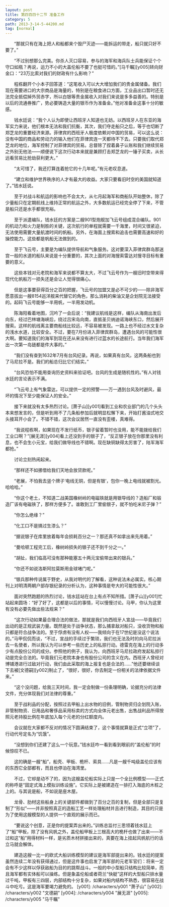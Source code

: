 ```yaml
---
layout: post
title: 第四百四十二节 准备工作
category: 5
path: 2013-3-14-5-44200.md
tag: [normal]
---
```


　　“那就只有在海上把人和船都来个毁尸灭迹——能拆运的带走，船只就只好不要了。”

　　“不过别想那么完美。你杀人灭口容易，参与的海军和海兵队士兵能保证个个守口如瓶？再说，运力不小的大盖伦船不要了也挺可惜的。”[马千瞩][y005]转向财金口：“23万比索对我们的财政有什么影响？”

　　程栋翻开个小本子回答道：“这笔收入可以大大增加我们的贵金属储备。我们现在需要进口的大宗商品是海量的，特别是在粮食进口方面，工业品出口暂时还无法完全抵偿掉外贸赤字，所以白银等贵金属收入对我们来说是多多益善的。特别是以后的流通券推广，势必要铸造大量的银币作为准备金。”他对准备金这事十分的敏感。

　　钱水廷说：“我个人认为即使让西班牙人知道也无妨。以西班牙人在东亚的海军实力来说，他们根本无法和我们抗衡，其次，我们夺走船只之后，等于也切断了郑芝龙的重要经济来源。菲律宾的西班牙人极度依赖对中国的贸易，可以这么说：没有中国的商品和劳动力的输入他们在菲律宾连一天都待不下去。只要我们取代郑芝龙的地位，海军控制了对菲律宾的贸易。总督除了捏着鼻子认账和我们继续贸易之外别无他法——顺便说下这次行动本来就是兼顾打击郑芝龙的一锤子买卖，从长远看贸易比抢劫获利更大。”

　　“太可惜了，我还打算连着抢它的十几年呢。”有元老叹息道。

　　“建立和维护世界秩序的人才有最大的收益。大家只要看旧时空的美国就知道了。”钱水廷说。

　　至于对战斗和航运的影响也不会太大，从七月起海军和商船队开始整休，除了少量船只在定期航线上维持正常的航运之外，大多数航运已经完全停了下来，不管是船只还是水手都很充裕。

　　至于派遣编队，钱水廷的方案是二艘901型炮舰加飞云号组成混合编队。901的机动力和火力是制胜的关键，这次航行的单程就需要一千海里，时间又很紧迫，无法使用需要大量航渡时间的帆船。另外，在海面上搜索和追击也需要高速和好的操控能力。这些都是帆船无法做到的。

　　至于飞云号，主要是为编队提供导航和气象服务。这对要深入菲律宾群岛那迷宫一般的水道的船队来说是十分重要的，其次上面的对海搜索雷达对搜寻目标有重要的意义。

　　这些本钱对元老院和海军来说都不算太大，不过飞云号作为一艘旧时空带来得现代化帆船万一损失还是会让人觉得很痛心。

　　但是这事要获得百分之百的把握，飞云号的加盟又是必不可少的——除非海军愿意拔出一艘8154巡洋舰来代替它的角色，那么消耗的柴油又是企划院无法接受的。起码飞云号能够一半用帆，一半用发动机。

　　陈海阳看着地图，沉吟了一会后说：“我建议航线是这样，编队从海南出发后向东，经过巴林塘海峡后，绕过吕宋岛向南，直抵圣贝纳迪诺海峡东口，然后展开搜索。这样的航线离主要商船线比较远，不容易被发现。一路上也不经过水文复杂的浅水水道，比较安全。不过，要在7月份进入菲律宾群岛，遭遇台风的可能性很大啊。要知道我们的海军到现在还从来没有进行过蓝水的长途航行。当年我们海军出一次第一岛链都是件大事的。”

　　“我们没有查到1632年7月有台风纪录。再说，如果真有台风，这两条船也到了马尼拉不是。我们的船总归比它们结实。”

　　“台风恐怕不能用查询历史资料来验证吧。台风的生成是随机性的。”有人对钱水廷的言论表示不满。

　　“飞云号上有气象雷达，可以提供一定的预警——万一遇到台风及时避风，最坏的情况下至少能保证人的安全。”

　　接下来就没有太多热烈讨论。[萧子山][y001]看到工业和农业部门的几个头头本来想发言的，但是听到用不了几条船参加后就明显松懈下来，开始打酱油式地交头接耳开小会了。不错不错，这次会议居然一直没有歪楼，真难得。

　　“我说程栋啊，如果现在不发行纸币，银子留着暂时也没用，能不能拨给我们工业口啊？”[展无涯][y004]看上还没到手的银子了，“反正银子放在你那里没有利息，也不会生小元宝，给我们做导线也不错啊。现在缺铜缺得太厉害了，陆军海军都抢。”

　　讨论立刻热闹起来。

　　“那样还不如挪借给我们天地会放贷款呢。”

　　“老展，不怕我去竖个牌子‘电线无铜，但是有银’，包你一晚上电线就被割光。哈哈哈。”

　　“你这个老土，不知道二战美国橡树岭的电磁铁就是用银导线的？造船厂和锻造厂该有电磁铁了，那样方便多了。谁敢到工厂里偷银子，就不怕吃米尼子弹？”

　　“你怎么绝缘？”

　　“化工口不是搞过生漆么？”

　　“据说银子在库里放着每年会损耗百分之一？那还真不如拿出来先用着。”

　　“曼哈顿工程完工后，橡树岭损失的银子还不到千分之一。”

　　“胡扯，我们临高可没有那种能塞五十两元宝偷带出来的银兵。”

　　“你还不如说洛斯阿拉莫斯用金球堵门呢。”

　　“银兵那种传说属于野史，从我对明代的了解看，这种说法未必属实。核心期刊上对明清两朝户部存银纪录的分析认为，这种事情是夸大的可能性很大。”

　　面对突然跑题的热烈讨论，钱水廷站在台上有点不知所措。[萧子山][y001]忙站起来圆场：“好了好了，这都是以后的事情，可以慢慢讨论。马甲，你认为这里有没有必要先做出些法规来？”

　　“这次行动如果最合理合法的做法，那就是我们向西班牙人宣战——毕竟我们出动的是正规武装力量。既然是处于战争状态，那么捕拿敌对船只，没收货物和船只都是符合战争法的。至于俘虏有没有人权——我倾向于在17世纪是没这个说法的。”马甲侃侃而谈，“不过，宣战的手续过于繁琐，我们也无法及时的向马尼拉派去一名使者，所以我认为可以参考一些历史上的私掠行动。德雷克在海上的行动多少有点股份公司的成分。参照他的例子，我认为，向西班牙马尼拉政府发起私掠行动是完全合法的。毕竟我们元老院本身也有股份公司的含义在内。西班牙人曾经对博铺港进行过敌对行动，我们由此采取的海上报复也是合法的……”他还要继续谈下去被[文德嗣][y002]制止了，“很好，很好，你去制定一份相关的法律依据文件来。”

　　“这个没问题，给我三天时间，我一定会制做一份条理明确，论据充分的法律文件，充分体现我们对法律的尊重。”

　　至于战利品的分配，按照过去甲船上出水物的旧例，管制物资归企划院入账，非管制物资、日用品和奢侈品采用标卖的方式向全体元老出售，出售战利品所得按照元老持股比例在年底加入每个元老的分红额度内。

　　会议就在大家都不反对的情况下圆满结束了，这个事情就算是正式“立项”了，行动代号定名为“饥饿”。

　　“没想到你们还建了这么一个玩意。”钱水廷咋一看到看到眼前的“盖伦船”的时候惊叹不已。

　　这的确是一艘“船”，船壳、甲板、桅杆、索具……凡是一艘千吨级盖伦应该有的东西它全部都有，而且也停泊在海湾里。

　　不过，它却是动不了的，因为这艘盖伦船实际上只是一个全比例模型——正式的称呼是“固定式海上模拟训练设施”。它实际上是被建造在一排打入海底的木桩之上的。与其说是船，不如说是座木屋。

　　龙骨、肋材这些船身上的关键部件都做到了百分之百的复制，但是全部只是复制了“形似”——并非按照真正的造船工艺一样处理船材并且进行制造，其目的只是为了使用这艘模型的人提供一个直观的展示而已。

　　“要说这个创意，正是你的提案弄出来的。”训练总监付三思领着钱水廷上了“船”甲板，除了没有风帆之外，盖伦船甲板上三根高大的桅杆也做了出来——不过和这“船”用得材料一样，是劣质木材拼接出来的，真要在海上挂起风帆航行的话立马就会解体。

　　建造这艘一比一的欧式大船训练模型的建议是海军部提出来的。钱水廷的提案虽然连续二年没有获得通过，但是这件事也启发了海军部的元老军官们：将来一定会有不少这样以俘获敌船为目的的跳帮战斗。一般的中小型船只结构比较简单，而且海军都有实体船可以操练。但是象盖伦船或者荷兰“快艇”这样的大型船只排水量过千吨，甲板有三四层，内部结构十分复杂，如果对船内结构不熟悉，很容易在战斗中吃亏。这是海军要竭力避免的。
[y001]: /characters/y001 "萧子山"
[y002]: /characters/y002 "文德嗣"
[y004]: /characters/y004 "展无涯"
[y005]: /characters/y005 "马千瞩"
